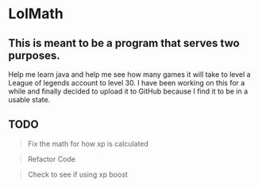 # LolMath

<h2>This is meant to be a program that serves two purposes.</h2>

Help me learn java and help me see how many games it will take to level a League of legends account to level 30.
I have been working on this for a while and finally decided to upload it to GitHub because I find it to be in a usable state.

<h2>TODO</h2>

>Fix the math for how xp is calculated

>Refactor Code


>Check to see if using xp boost

